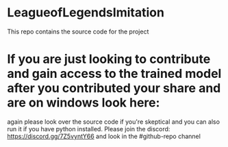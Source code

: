 # LeagueofLegendsImitation
This repo contains the source code for the project


# If you are just looking to contribute and gain access to the trained model after you contributed your share and are on windows look here:

again please look over the source code if you're skeptical and you can also run it if you have python installed.
Please join the discord: https://discord.gg/7Z5vyntY66
and look in the #github-repo channel


